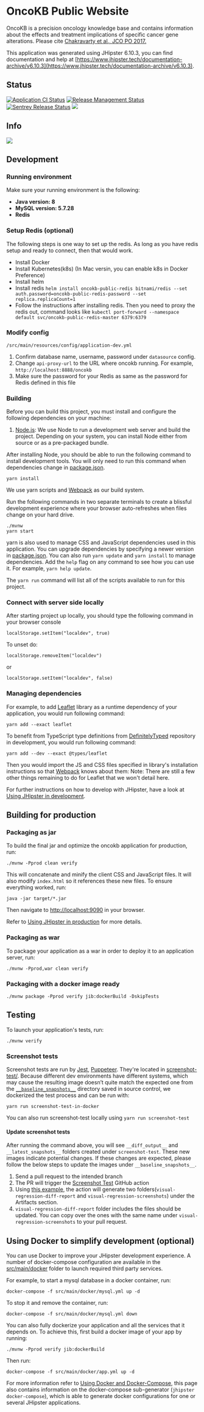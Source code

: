 # OncoKB Public Website

OncoKB is a precision oncology knowledge base and contains information about the effects and treatment implications of specific cancer gene alterations.
Please cite [Chakravarty et al., JCO PO 2017.](https://ascopubs.org/doi/full/10.1200/PO.17.00011)

This application was generated using JHipster 6.10.3, you can find documentation and help at [https://www.jhipster.tech/documentation-archive/v6.10.3](https://www.jhipster.tech/documentation-archive/v6.10.3).

## Status

[![Application CI Status](https://github.com/oncokb/oncokb-public/workflows/Application%20CI/badge.svg)](https://github.com/oncokb/oncokb-public/actions) [![Release Management Status](https://github.com/oncokb/oncokb-public/workflows/Release%20Management/badge.svg)](https://github.com/oncokb/oncokb-public/actions) [![Sentrey Release Status](https://github.com/oncokb/oncokb-public/workflows/Sentrey%20Release/badge.svg)](https://github.com/oncokb/oncokb-public/actions) <a href="https://codeclimate.com/github/oncokb/oncokb-public/maintainability"><img src="https://api.codeclimate.com/v1/badges/d625e20939f824b0290d/maintainability" /></a>

## Info

<a href="https://ascopubs.org/doi/full/10.1200/PO.17.00011"><img src="https://img.shields.io/badge/DOI-10.1200%2FPO.17.00011-1c75cd" /></a>

## Development

### Running environment

Make sure your running environment is the following:

- **Java version: 8**
- **MySQL version: 5.7.28**
- **Redis**

### Setup Redis (optional)

The following steps is one way to set up the redis. As long as you have redis setup and ready to connect, then that would work.

- Install Docker
- Install Kubernetes(k8s) (In Mac versin, you can enable k8s in Docker Preference)
- Install helm
- Install redis `helm install oncokb-public-redis bitnami/redis --set auth.password=oncokb-public-redis-password --set replica.replicaCount=1`
- Follow the instructions after installing redis. Then you need to proxy the redis out, command looks like `kubectl port-forward --namespace default svc/oncokb-public-redis-master 6379:6379`

### Modify config

`/src/main/resources/config/application-dev.yml`

1. Confirm database name, username, password under `datasource` config.
2. Change `api-proxy-url` to the URL where oncokb running. For example, `http://localhost:8888/oncokb`
3. Make sure the password for your Redis as same as the password for Redis defined in this file

### Building

Before you can build this project, you must install and configure the following dependencies on your machine:

1. [Node.js][]: We use Node to run a development web server and build the project.
   Depending on your system, you can install Node either from source or as a pre-packaged bundle.

After installing Node, you should be able to run the following command to install development tools.
You will only need to run this command when dependencies change in [package.json](package.json).

```
yarn install
```

We use yarn scripts and [Webpack][] as our build system.

Run the following commands in two separate terminals to create a blissful development experience where your browser
auto-refreshes when files change on your hard drive.

```
./mvnw
yarn start
```

yarn is also used to manage CSS and JavaScript dependencies used in this application. You can upgrade dependencies by
specifying a newer version in [package.json](package.json). You can also run `yarn update` and `yarn install` to manage dependencies.
Add the `help` flag on any command to see how you can use it. For example, `yarn help update`.

The `yarn run` command will list all of the scripts available to run for this project.

### Connect with server side locally

After starting project up locally, you should type the following command in your browser console

```
localStorage.setItem("localdev", true)
```

To unset do:

```
localStorage.removeItem("localdev")
```

or

```
localStorage.setItem("localdev", false)
```

### Managing dependencies

For example, to add [Leaflet][] library as a runtime dependency of your application, you would run following command:

```
yarn add --exact leaflet
```

To benefit from TypeScript type definitions from [DefinitelyTyped][] repository in development, you would run following command:

```
yarn add --dev --exact @types/leaflet
```

Then you would import the JS and CSS files specified in library's installation instructions so that [Webpack][] knows about them:
Note: There are still a few other things remaining to do for Leaflet that we won't detail here.

For further instructions on how to develop with JHipster, have a look at [Using JHipster in development][].

## Building for production

### Packaging as jar

To build the final jar and optimize the oncokb application for production, run:

```
./mvnw -Pprod clean verify
```

This will concatenate and minify the client CSS and JavaScript files. It will also modify `index.html` so it references these new files.
To ensure everything worked, run:

```
java -jar target/*.jar
```

Then navigate to [http://localhost:9090](http://localhost:9090) in your browser.

Refer to [Using JHipster in production][] for more details.

### Packaging as war

To package your application as a war in order to deploy it to an application server, run:

```
./mvnw -Pprod,war clean verify
```

### Packaging with a docker image ready

```
./mvnw package -Pprod verify jib:dockerBuild -DskipTests
```

## Testing

To launch your application's tests, run:

```
./mvnw verify
```

### Screenshot tests

Screenshot tests are run by [Jest][], [Puppeteer][]. They're located in [screenshot-test/](screenshot-test/). Because different dev environments have different systems, which may cause the resulting image doesn’t quite match the expected one from the [`__baseline_snapshots__`](screenshot-test/__baseline_snapshots__/) directory saved in source control, we dockerized the test process and can be run with:

```
yarn run screenshot-test-in-docker
```

You can also run screenshot-test locally using `yarn run screenshot-test`

#### Update screenshot tests

After running the command above, you will see `__diff_output__` and `__latest_snapshots__` folders created under `screenshot-test`. These new images indicate potential changes. If these changes are expected, please follow the below steps to update the images under `__baseline_snapshots__`.

1. Send a pull request to the intended branch
2. The PR will trigger the [Screenshot Test](https://github.com/oncokb/oncokb-public/actions/workflows/screenshot-test.yml) GitHub action
3. Using [this example](https://github.com/oncokb/oncokb-public/actions/runs/4623078834), the action will generate two folders(`visual-regression-diff-report` and `visual-regression-screenshots`) under the Artifacts section.
4. `visual-regression-diff-report` folder includes the files should be updated. You can copy over the ones with the same name under `visual-regression-screenshots` to your pull request.

## Using Docker to simplify development (optional)

You can use Docker to improve your JHipster development experience. A number of docker-compose configuration are available in the [src/main/docker](src/main/docker) folder to launch required third party services.

For example, to start a mysql database in a docker container, run:

```
docker-compose -f src/main/docker/mysql.yml up -d
```

To stop it and remove the container, run:

```
docker-compose -f src/main/docker/mysql.yml down
```

You can also fully dockerize your application and all the services that it depends on.
To achieve this, first build a docker image of your app by running:

```
./mvnw -Pprod verify jib:dockerBuild
```

Then run:

```
docker-compose -f src/main/docker/app.yml up -d
```

For more information refer to [Using Docker and Docker-Compose][], this page also contains information on the docker-compose sub-generator (`jhipster docker-compose`), which is able to generate docker configurations for one or several JHipster applications.

[jhipster homepage and latest documentation]: https://www.jhipster.tech
[jhipster 6.10.3 archive]: https://www.jhipster.tech/documentation-archive/v6.10.3
[using jhipster in development]: https://www.jhipster.tech/documentation-archive/v6.10.3/development/
[using docker and docker-compose]: https://www.jhipster.tech/documentation-archive/v6.10.3/docker-compose
[using jhipster in production]: https://www.jhipster.tech/documentation-archive/v6.10.3/production/
[running tests page]: https://www.jhipster.tech/documentation-archive/v6.10.3/running-tests/
[code quality page]: https://www.jhipster.tech/documentation-archive/v6.10.3/code-quality/
[setting up continuous integration]: https://www.jhipster.tech/documentation-archive/v6.10.3/setting-up-ci/
[node.js]: https://nodejs.org/
[yarn]: https://yarnpkg.org/
[webpack]: https://webpack.github.io/
[angular cli]: https://cli.angular.io/
[browsersync]: https://www.browsersync.io/
[jest]: https://facebook.github.io/jest/
[jasmine]: https://jasmine.github.io/2.0/introduction.html
[protractor]: https://angular.github.io/protractor/
[leaflet]: https://leafletjs.com/
[definitelytyped]: https://definitelytyped.org/
[puppeteer]: https://developers.google.com/web/tools/puppeteer
[cdp]: https://chromedevtools.github.io/devtools-protocol/
